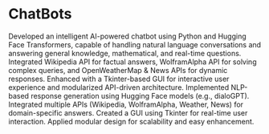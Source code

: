 # ChatBots
Developed an intelligent AI-powered chatbot using Python and Hugging Face Transformers, capable of handling natural language conversations and answering general knowledge, mathematical, and real-time questions. Integrated Wikipedia API for factual answers, WolframAlpha API for solving complex queries, and OpenWeatherMap & News APIs for dynamic responses. Enhanced with a Tkinter-based GUI for interactive user experience and modularized API-driven architecture.
Implemented NLP-based response generation using Hugging Face models (e.g., dialoGPT).
Integrated multiple APIs (Wikipedia, WolframAlpha, Weather, News) for domain-specific answers.
Created a GUI using Tkinter for real-time user interaction.
Applied modular design for scalability and easy enhancement.
